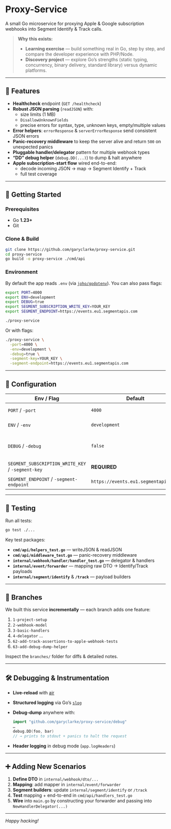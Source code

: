 # Proxy-Service

A small Go microservice for proxying Apple & Google subscription webhooks into Segment Identify & Track calls.  

> **Why this exists:**  
> - **Learning exercise** — build something real in Go, step by step, and compare the developer experience with PHP/Node.  
> - **Discovery project** — explore Go’s strengths (static typing, concurrency, binary delivery, standard library) versus dynamic platforms.

---

## 🚀 Features

- **Healthcheck** endpoint (`GET /healthcheck`)  
- **Robust JSON parsing** (`readJSON`) with:
  - size limits (1 MB)
  - `DisallowUnknownFields`
  - precise errors for syntax, type, unknown keys, empty/multiple values
- **Error helpers**: `errorResponse` & `serverErrorResponse` send consistent JSON errors  
- **Panic-recovery middleware** to keep the server alive and return `500` on unexpected panics  
- **Pluggable handler/delegator** pattern for multiple webhook types  
- **“DD” debug helper** (`debug.DD(...)`) to dump & halt anywhere  
- **Apple subscription-start flow** wired end-to-end:  
  - decode incoming JSON → map → Segment Identify + Track  
  - full test coverage

---

## 🎯 Getting Started

### Prerequisites

- Go **1.23+**  
- Git

### Clone & Build

```bash
git clone https://github.com/garyclarke/proxy-service.git
cd proxy-service
go build -o proxy-service ./cmd/api
````

### Environment

By default the app reads `.env` (via [`joho/godotenv`](https://github.com/joho/godotenv)). You can also pass flags:

```bash
export PORT=4000
export ENV=development
export DEBUG=true
export SEGMENT_SUBSCRIPTION_WRITE_KEY=YOUR_KEY
export SEGMENT_ENDPOINT=https://events.eu1.segmentapis.com

./proxy-service
```

Or with flags:

```bash
./proxy-service \
  -port=4000 \
  -env=development \
  -debug=true \
  -segment-key=YOUR_KEY \
  -segment-endpoint=https://events.eu1.segmentapis.com
```

---

## 🔧 Configuration

| Env / Flag                                        | Default                              | Description                      |         |              |
| ------------------------------------------------- | ------------------------------------ | -------------------------------- | ------- | ------------ |
| `PORT` / `-port`                                  | `4000`                               | HTTP listen port                 |         |              |
| `ENV` / `-env`                                    | `development`                        | Environment: \`development       | staging | production\` |
| `DEBUG` / `-debug`                                | `false`                              | Enable debug-mode header logging |         |              |
| `SEGMENT_SUBSCRIPTION_WRITE_KEY` / `-segment-key` | **REQUIRED**                         | Segment write key                |         |              |
| `SEGMENT_ENDPOINT` / `-segment-endpoint`          | `https://events.eu1.segmentapis.com` | Segment API endpoint             |         |              |

---

## 🧪 Testing

Run all tests:

```bash
go test ./...
```

Key test packages:

* **`cmd/api/helpers_test.go`** — writeJSON & readJSON
* **`cmd/api/middleware_test.go`** — panic-recovery middleware
* **`internal/webhook/handler/handler_test.go`** — delegator & handlers
* **`internal/event/forwarder`** — mapping raw DTO → Identify/Track payloads
* **`internal/segment/identify`** & **`/track`** — payload builders

---

## 🌿 Branches

We built this service **incrementally** — each branch adds one feature:

1. `1-project-setup`
2. `2-webhook-model`
3. `3-basic-handlers`
4. `4-delegator`
   …
5. `62-add-track-assertions-to-apple-webhook-tests`
6. `63-add-debug-dump-helper`

Inspect the `branches/` folder for diffs & detailed notes.

---

## 🛠️ Debugging & Instrumentation

* **Live-reload** with [air](https://github.com/cosmtrek/air)

* **Structured logging** via Go’s [`slog`](https://pkg.go.dev/log/slog)

* **Debug-dump** anywhere with:

  ```go
  import "github.com/garyclarke/proxy-service/debug"
  …
  debug.DD(foo, bar)
  // → prints to stdout + panics to halt the request
  ```

* **Header logging** in debug mode (`app.logHeaders`)

---

## ➕ Adding New Scenarios

1. **Define DTO** in `internal/webhook/dto/...`
2. **Mapping**: add mapper in `internal/event/forwarder`
3. **Segment builders**: update `internal/segment/identify` or `/track`
4. **Test** mapping + end-to-end in `cmd/api/handlers_test.go`
5. **Wire** into `main.go` by constructing your forwarder and passing into `NewHandlerDelegator(...)`

---

*Happy hacking!*

